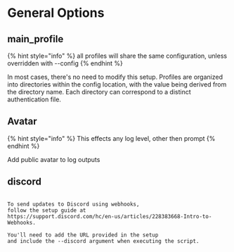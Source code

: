 # General Options

## main\_profile

{% hint style="info" %}
&#x20;all profiles will share the same configuration, unless overridden with --config
{% endhint %}

In most cases, there's no need to modify this setup. Profiles are organized into directories within the config location, with the value being derived from the directory name. Each directory can correspond to a distinct authentication file.&#x20;

>



## **Avatar**

{% hint style="info" %}
This effects any log level, other then prompt&#x20;
{% endhint %}

Add public avatar to log outputs





## discord

```

To send updates to Discord using webhooks, 
follow the setup guide at
https://support.discord.com/hc/en-us/articles/228383668-Intro-to-Webhooks.
  
You'll need to add the URL provided in the setup 
and include the --discord argument when executing the script.
```
